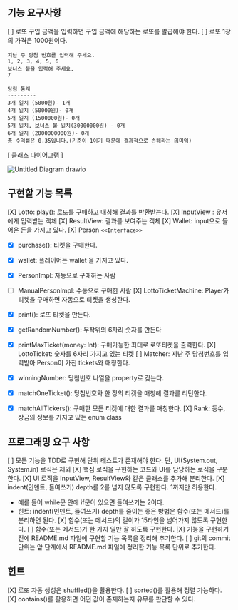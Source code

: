 ## 기능 요구사항
[ ] 로또 구입 금액을 입력하면 구입 금액에 해당하는 로또를 발급해야 한다.
[ ] 로또 1장의 가격은 1000원이다.

```aidl
지난 주 당첨 번호를 입력해 주세요.
1, 2, 3, 4, 5, 6
보너스 볼을 입력해 주세요.
7

당첨 통계
---------
3개 일치 (5000원)- 1개
4개 일치 (50000원)- 0개
5개 일치 (1500000원)- 0개
5개 일치, 보너스 볼 일치(30000000원) - 0개
6개 일치 (2000000000원)- 0개
총 수익률은 0.35입니다.(기준이 1이기 때문에 결과적으로 손해라는 의미임)
```

[ 클래스 다이어그램 ]

![Untitled Diagram drawio](https://user-images.githubusercontent.com/91591854/173190669-6fea0bc0-57ae-48fd-b634-3930c3b7666b.png)

## 구현할 기능 목록

[X] Lotto: play(): 로또를 구매하고 매칭해 결과를 반환받는다.
[X] InputView : 유저에게 입력받는 객체
[X] ResultView: 결과를 보여주는 객체
[X] Wallet: input으로 들어온 돈을 가지고 있다.
[X] Person ```<<Interface>>```
- [x] purchase(): 티켓을 구매한다.
- [X] wallet: 플레이어는 wallet 을 가지고 있다.
- [X] PersonImpl: 자동으로 구매하는 사람
- [ ] ManualPersonImpl: 수동으로 구매한 사람
  [X] LottoTicketMachine: Player가 티켓을 구매하면 자동으로 티켓을 생성한다.
- [X] print(): 로또 티켓을 만든다.
- [X] getRandomNumber(): 무작위의 6자리 숫자를 만든다
- [X] printMaxTicket(money: Int): 구매가능한 최대로 로또티켓을 출력한다.
  [X] LottoTicket: 숫자를 6자리 가지고 있는 티켓
  [ ] Matcher: 지난 주 당첨번호를 입력받아 Person이 가진 tickets와 매칭한다.
- [X] winningNumber: 당첨번호 나열을 property로 갖는다.
- [X] matchOneTicket(): 당첨번호와 한 장의 티켓을 매칭해 결과를 리턴한다.
- [X] matchAllTickers(): 구매한 모든 티켓에 대한 결과를 매칭한다.
  [X] Rank: 등수, 상금의 정보를 가지고 있는 enum class


## 프로그래밍 요구 사항
[ ] 모든 기능을 TDD로 구현해 단위 테스트가 존재해야 한다. 단, UI(System.out, System.in) 로직은 제외
[X] 핵심 로직을 구현하는 코드와 UI를 담당하는 로직을 구분한다.
[X] UI 로직을 InputView, ResultView와 같은 클래스를 추가해 분리한다.
[X] indent(인덴트, 들여쓰기) depth를 2를 넘지 않도록 구현한다. 1까지만 허용한다.
- 예를 들어 while문 안에 if문이 있으면 들여쓰기는 2이다.
- 힌트: indent(인덴트, 들여쓰기) depth를 줄이는 좋은 방법은 함수(또는 메서드)를 분리하면 된다.
[X] 함수(또는 메서드)의 길이가 15라인을 넘어가지 않도록 구현한다.
[ ] 함수(또는 메서드)가 한 가지 일만 잘 하도록 구현한다.
[X] 기능을 구현하기 전에 README.md 파일에 구현할 기능 목록을 정리해 추가한다.
[ ] git의 commit 단위는 앞 단계에서 README.md 파일에 정리한 기능 목록 단위로 추가한다.

## 힌트
[X] 로또 자동 생성은 shuffled()을 활용한다.
[ ] sorted()를 활용해 정렬 가능하다.
[X] contains()를 활용하면 어떤 값이 존재하는지 유무를 판단할 수 있다.